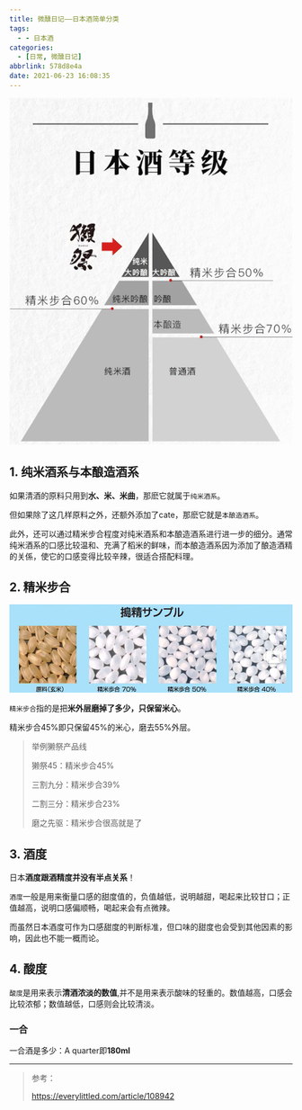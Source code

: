 ```yaml
---
title: 微醺日记——日本酒简单分类
tags:
  - - 日本酒
categories:
  - [日常, 微醺日记]
abbrlink: 578d8e4a
date: 2021-06-23 16:08:35
---
```


![](微醺日记——日本酒简单分类/classification.png)

## 1. 纯米酒系与本酿造酒系

如果清酒的原料只用到**水、米、米曲**，那麽它就属于`纯米酒系`。

但如果除了这几样原料之外，还额外添加了cate，那麽它就是`本酿造酒系`。 

此外，还可以通过精米步合程度对纯米酒系和本酿造酒系进行进一步的细分。通常纯米酒系的口感比较温和、充满了稻米的鲜味，而本酿造酒系因为添加了酿造酒精的关係，使它的口感变得比较辛辣，很适合搭配料理。

## 2. 精米步合

![](微醺日记——日本酒简单分类/rice.png)

`精米步合`指的是把**米外层磨掉了多少，只保留米心**。

精米步合45%即只保留45%的米心，磨去55%外层。

> 举例獭祭产品线
>
> 獭祭45：精米步合45%
>
> 三割九分：精米步合39%
>
> 二割三分：精米步合23%
>
> 磨之先驱：精米步合很高就是了

## 3. 酒度

日本**酒度跟酒精度并没有半点关系**！

`酒度`一般是用来衡量口感的甜度值的，负值越低，说明越甜，喝起来比较甘口；正值越高，说明口感偏顺畅，喝起来会有点微辣。

而虽然日本酒度可作为口感甜度的判断标准，但口味的甜度也会受到其他因素的影响，因此也不能一概而论。

## 4. 酸度

`酸度`是用来表示**清酒浓淡的数值**,并不是用来表示酸味的轻重的。数值越高，口感会比较浓郁；数值越低，口感则会比较清淡。



### 一合

一合酒是多少：A quarter即**180ml**

---

> 参考：
>
> https://everylittled.com/article/108942
